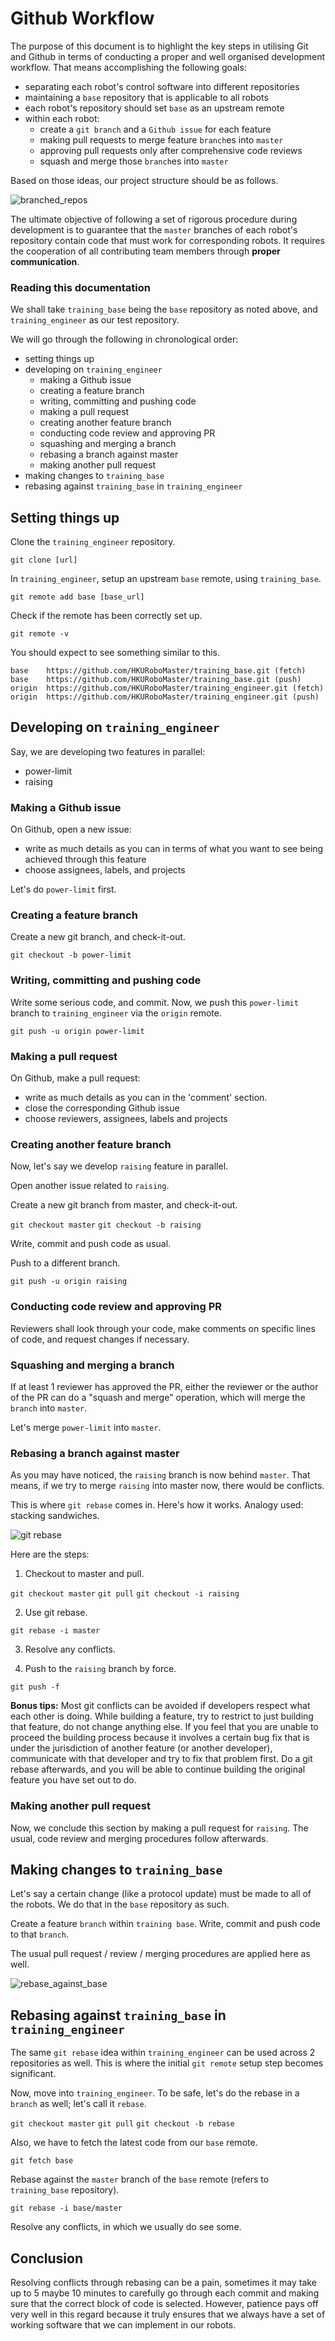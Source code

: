 # Github Workflow

The purpose of this document is to highlight the key steps in utilising Git and Github in terms of conducting a proper and well organised development workflow. That means accomplishing the following goals:
- separating each robot's control software into different repositories
- maintaining a `base` repository that is applicable to all robots
- each robot's repository should set `base` as an upstream remote
- within each robot:
  - create a `git branch` and a `Github issue` for each feature
  - making pull requests to merge feature `branch`es into `master`
  - approving pull requests only after comprehensive code reviews
  - squash and merge those `branch`es into `master`

Based on those ideas, our project structure should be as follows.

![branched_repos](./readme_img/branched_repos.jpg)

The ultimate objective of following a set of rigorous procedure during development is to guarantee that the `master` branches of each robot's repository contain code that must work for corresponding robots. It requires the cooperation of all contributing team members through **proper communication**.

### Reading this documentation
We shall take `training_base` being the `base` repository as noted above, and `training_engineer` as our test repository.

We will go through the following in chronological order:
- setting things up
- developing on `training_engineer`
  - making a Github issue
  - creating a feature branch
  - writing, committing and pushing code
  - making a pull request
  - creating another feature branch
  - conducting code review and approving PR
  - squashing and merging a branch
  - rebasing a branch against master
  - making another pull request
- making changes to `training_base`
- rebasing against `training_base` in `training_engineer`

## Setting things up
Clone the `training_engineer` repository.

`git clone [url]`

In `training_engineer`, setup an upstream `base` remote, using `training_base`.

`git remote add base [base_url]`

Check if the remote has been correctly set up.

`git remote -v`

You should expect to see something similar to this.
```
base	https://github.com/HKURoboMaster/training_base.git (fetch)
base	https://github.com/HKURoboMaster/training_base.git (push)
origin	https://github.com/HKURoboMaster/training_engineer.git (fetch)
origin	https://github.com/HKURoboMaster/training_engineer.git (push)
```

## Developing on `training_engineer`
Say, we are developing two features in parallel:
- power-limit
- raising

### Making a Github issue
On Github, open a new issue:
- write as much details as you can in terms of what you want to see being achieved through this feature
- choose assignees, labels, and projects

Let's do `power-limit` first.

### Creating a feature branch
Create a new git branch, and check-it-out.

`git checkout -b power-limit`

### Writing, committing and pushing code

Write some serious code, and commit. Now, we push this `power-limit` branch to `training_engineer` via the `origin` remote.

`git push -u origin power-limit`

### Making a pull request
On Github, make a pull request:
- write as much details as you can in the 'comment' section.
- close the corresponding Github issue
- choose reviewers, assignees, labels and projects

### Creating another feature branch
Now, let's say we develop `raising` feature in parallel.

Open another issue related to `raising`.

Create a new git branch from master, and check-it-out.

`git checkout master`
`git checkout -b raising`

Write, commit and push code as usual.

Push to a different branch.

`git push -u origin raising`

### Conducting code review and approving PR
Reviewers shall look through your code, make comments on specific lines of code, and request changes if necessary.

### Squashing and merging a branch
If at least 1 reviewer has approved the PR, either the reviewer or the author of the PR can do a "squash and merge" operation, which will merge the `branch` into `master`.

Let's merge `power-limit` into `master`.

### Rebasing a branch against master
As you may have noticed, the `raising` branch is now behind `master`. That means, if we try to merge `raising` into master now, there would be conflicts.

This is where `git rebase` comes in. Here's how it works. Analogy used: stacking sandwiches.

![git rebase](/readme_img/git_rebase.jpeg)

Here are the steps:
1. Checkout to master and pull.

`git checkout master`
`git pull`
`git checkout -i raising`

2. Use git rebase.

`git rebase -i master`

3. Resolve any conflicts.

4. Push to the `raising` branch by force.

`git push -f`

**Bonus tips:** Most git conflicts can be avoided if developers respect what each other is doing. While building a feature, try to restrict to just building that feature, do not change anything else. If you feel that you are unable to proceed the building process because it involves a certain bug fix that is under the jurisdiction of another feature (or another developer), communicate with that developer and try to fix that problem first. Do a git rebase afterwards, and you will be able to continue building the original feature you have set out to do.

### Making another pull request
Now, we conclude this section by making a pull request for `raising`. The usual, code review and merging procedures follow afterwards.

## Making changes to `training_base`
Let's say a certain change (like a protocol update) must be made to all of the robots. We do that in the `base` repository as such.

Create a feature `branch` within `training base`. Write, commit and push code to that `branch`.

The usual pull request / review / merging procedures are applied here as well.

![rebase_against_base](./readme_img/rebase_against_base.jpg)

## Rebasing against `training_base` in `training_engineer`

The same `git rebase` idea within `training_engineer` can be used across 2 repositories as well. This is where the initial `git remote` setup step becomes significant.

Now, move into `training_engineer`. To be safe, let's do the rebase in a `branch` as well; let's call it `rebase`.

`git checkout master`
`git pull`
`git checkout -b rebase`

Also, we have to fetch the latest code from our `base` remote.

`git fetch base`

Rebase against the `master` branch of the `base` remote (refers to `training_base` repository).

`git rebase -i base/master`

Resolve any conflicts, in which we usually do see some.

## Conclusion
Resolving conflicts through rebasing can be a pain, sometimes it may take up to 5 maybe 10 minutes to carefully go through each commit and making sure that the correct block of code is selected. However, patience pays off very well in this regard because it truly ensures that we always have a set of working software that we can implement in our robots.
